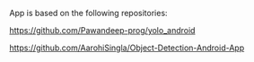 App is based on the following repositories:

https://github.com/Pawandeep-prog/yolo_android

https://github.com/AarohiSingla/Object-Detection-Android-App
